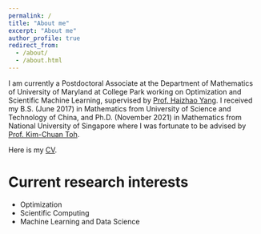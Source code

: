 ```yaml
---
permalink: /
title: "About me"
excerpt: "About me"
author_profile: true
redirect_from: 
  - /about/
  - /about.html
---
```


I am currently a Postdoctoral Associate at the Department of Mathematics of University of Maryland at College Park working on Optimization and Scientific Machine Learning, supervised by [Prof. Haizhao Yang](https://haizhaoyang.github.io/). I received my B.S. (June 2017) in Mathematics from University of Science and Technology of China, and Ph.D. (November 2021) in Mathematics from National University of Singapore where I was fortunate to be advised by [Prof. Kim-Chuan Toh](https://blog.nus.edu.sg/mattohkc/). 

Here is my [CV](/files/CV_LING_LIANG.pdf).

Current research interests
======
- Optimization
- Scientific Computing
- Machine Learning and Data Science
